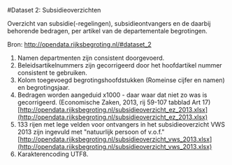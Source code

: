 #Dataset 2: Subsidieoverzichten

Overzicht van subsidie(-regelingen), subsidieontvangers en de daarbij behorende bedragen, per artikel van de departementale begrotingen.

Bron: http://opendata.rijksbegroting.nl/#dataset_2

1. Namen departmenten zijn consistent doorgevoerd.
2. Beleidsartikelnummers zijn gecorrigeerd door het hoofdartikel nummer consistent te gebruiken.
3. Kolom toegevoegd begrotingshoofdstukken (Romeinse cijfer en namen) en begrotingsjaar.
4. Bedragen worden aangeduid x1000 - daar waar dat niet zo was is gecorrigeerd. (Economische Zaken, 2013, rij 59-107 tabblad Art 17) [http://opendata.rijksbegroting.nl/subsidieoverzicht_ez_2013.xlsx](http://opendata.rijksbegroting.nl/subsidieoverzicht_ez_2013.xlsx)
5. 133 rijen met lege velden voor ontvangers in het subsidieoverzicht VWS 2013 zijn ingevuld met "natuurlijk persoon of v.o.f." [http://opendata.rijksbegroting.nl/subsidieoverzicht_vws_2013.xlsx](http://opendata.rijksbegroting.nl/subsidieoverzicht_vws_2013.xlsx)
6. Karakterencoding UTF8.
